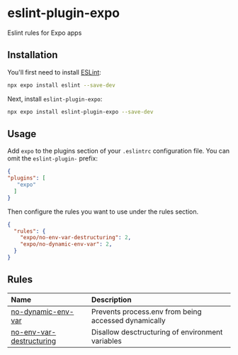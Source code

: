 # eslint-plugin-expo

Eslint rules for Expo apps

## Installation

You'll first need to install [ESLint](https://eslint.org/):

```sh
npx expo install eslint --save-dev
```

Next, install `eslint-plugin-expo`:

```sh
npx expo install eslint-plugin-expo --save-dev
```

## Usage

Add `expo` to the plugins section of your `.eslintrc` configuration file. You can omit the `eslint-plugin-` prefix:

```json
{
"plugins": [
   "expo"
  ]
}
```


Then configure the rules you want to use under the rules section.

```json
{
  "rules": {
    "expo/no-env-var-destructuring": 2,
    "expo/no-dynamic-env-var": 2,
  }
}
```


## Rules

| Name                                                               | Description                                          |
| :----------------------------------------------------------------- | :--------------------------------------------------- |
| [no-dynamic-env-var](docs/rules/noDynamicEnvVar.md)             | Prevents process.env from being accessed dynamically |
| [no-env-var-destructuring](docs/rules/noEnvVarDestructuring.md) | Disallow desctructuring of environment variables     |

